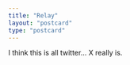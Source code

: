 ```yaml
---
title: "Relay"
layout: "postcard"
type: "postcard"
---
```

I think this is all twitter... X really is.
